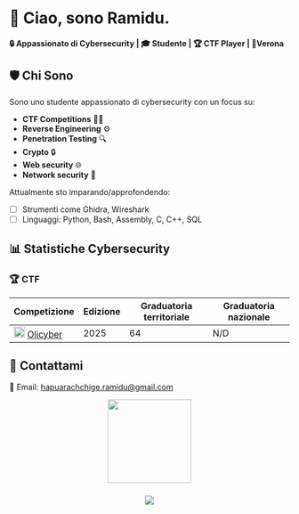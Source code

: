 # 👋 Ciao, sono Ramidu. 

**🔒 Appassionato di Cybersecurity | 🎓 Studente | 🏆 CTF Player | 📍Verona**

## 🛡️ Chi Sono

Sono uno studente appassionato di cybersecurity con un focus su:
- **CTF Competitions** 🏴‍☠️
- **Reverse Engineering** ⚙️
- **Penetration Testing** 🔍
- **Crypto** 🔒
- **Web security** 🌐
- **Network security** 🛜

Attualmente sto imparando/approfondendo:
- [ ] Strumenti come Ghidra, Wireshark
- [ ] Linguaggi: Python, Bash, Assembly, C, C++, SQL

## 📊 Statistiche Cybersecurity

### 🏆 CTF 

<!-- Sostituisci con i tuoi dati reali -->
| Competizione | Edizione | Graduatoria territoriale|Graduatoria nazionale|
|-------------------|-------------|-----------------|---------------------|
|<img src="https://olicyber.it/favicon-16x16.png" width=20>  [ Olicyber](https://olicyber.it)| 2025|64|N/D|



## 💬 Contattami

📧 Email: hapuarachchige.ramidu@gmail.com  


<div align="center">
  <img height="150" src="https://media.giphy.com/media/M9gbBd9nbDrOTu1Mqx/giphy.gif"  />
</div>


###

<div align="center">
  <img src="https://media3.giphy.com/media/v1.Y2lkPTc5MGI3NjExYmR1N2Zjcnl6NTRwZnM5YmNuaTc3YWd4NzVwMzU1eHI5Y3UxNXgyMSZlcD12MV9pbnRlcm5hbF9naWZfYnlfaWQmY3Q9Zw/78XCFBGOlS6keY1Bil/giphy.gif"  />
</div>

###
